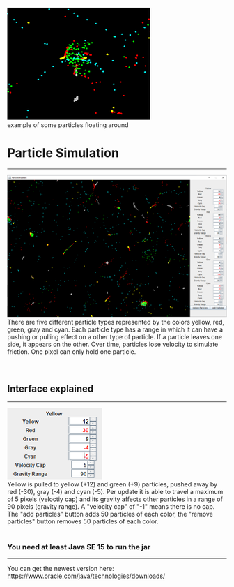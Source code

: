 <img src="readme/particlesanimation.gif" alt="example animation of some particles"><br>
example of some particles floating around

# Particle Simulation

------------------

<img src="readme/window.png" alt="screenshot of the window">
<br>
There are five different particle types represented by the colors yellow, red, green, gray and cyan. Each particle type has a range in which it can have a pushing or pulling effect on a other type of particle. If a particle leaves one side, it appears on the other. Over time, particles lose velocity to simulate friction. One pixel can only hold one particle.<br>
<br>
<br>

## Interface explained

------------------

<img src="readme/yellowsettings.png" alt="settings for the yellow particles"><br>
Yellow is pulled to yellow (+12) and green (+9) particles, pushed away by red (-30), gray (-4) and cyan (-5). Per update it is able to travel a maximum of 5 pixels (veloctiy cap) and its gravity affects other particles in a range of 90 pixels (gravity range). A "velocity cap" of "-1" means there is no cap.<br>
The "add particles" button adds 50 particles of each color, the "remove particles" button removes 50 particles of each color.
<br>
<br>

### You need at least Java SE 15 to run the jar

------------------

You can get the newest version here: https://www.oracle.com/java/technologies/downloads/
